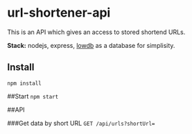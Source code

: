 # url-shortener-api
This is an API which gives an access to stored shortend URLs.

**Stack:** nodejs, express, [lowdb](https://www.npmjs.com/package/lowdb) as a database for simplisity.

## Install
```npm install```

##Start
```npm start```

##API

###Get data by short URL
```GET /api/urls?shortUrl=```



